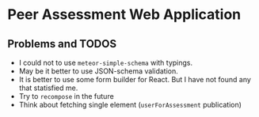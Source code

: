 # Peer Assessment Web Application

## Problems and TODOS

* I could not to use `meteor-simple-schema` with typings.
* May be it better to use JSON-schema validation.
* It is better to use some form builder for React. But I have not found any that statisfied me.
* Try to `recompose` in the future
* Think about fetching single element (`userForAssessment` publication)

